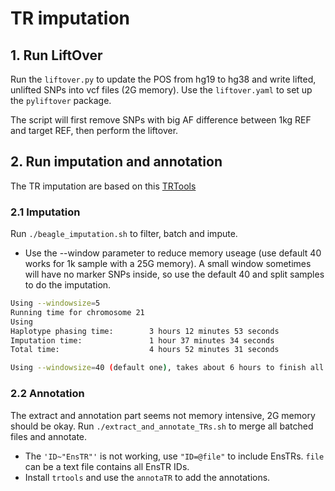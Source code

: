 # TR imputation
## 1. Run LiftOver 
Run the `liftover.py` to update the POS from hg19 to hg38 and write lifted, unlifted SNPs into vcf files (2G memory). Use the `liftover.yaml` to set up the `pyliftover` package.  

The script will first remove SNPs with big AF difference between 1kg REF and target REF, then perform the liftover.

## 2. Run imputation and annotation
The TR imputation are based on this [TRTools](https://github.com/gymrek-lab/TRTools/blob/tr-gwas-tutorial/doc/VIGNETTE-GWAS-TUTORIAL.rst)
### 2.1 Imputation
Run `./beagle_imputation.sh` to filter, batch and impute.
* Use the --window parameter to reduce memory useage (use default 40 works for 1k sample with a 25G memory). A small window sometimes will have no marker SNPs inside, so use the default 40 and split samples to do the imputation.
```bash
Using --windowsize=5 
Running time for chromosome 21 
Using 
Haplotype phasing time:        3 hours 12 minutes 53 seconds
Imputation time:               1 hour 37 minutes 34 seconds
Total time:                    4 hours 52 minutes 31 seconds

Using --windowsize=40 (default one), takes about 6 hours to finish all
```
### 2.2 Annotation
The extract and annotation part seems not memory intensive, 2G memory should be okay. Run `./extract_and_annotate_TRs.sh` to merge all batched files and annotate.
* The `'ID~"EnsTR"'` is not working, use `"ID=@file"` to include EnsTRs. `file` can be a text file contains all EnsTR IDs.
* Install `trtools` and use the `annotaTR` to add the annotations.  
